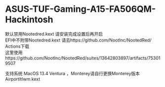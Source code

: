 # ASUS-TUF-Gaming-A15-FA506QM-Hackintosh

默认禁用Nootedred.kext 请安装完成设置后再开启    
EFI中不附带Nootedred.kext 请去https://github.com/NootInc/NootedRed/ Actions下载    
这里使用https://github.com/NootInc/NootedRed/suites/13642803897/artifacts/753019507

支持系统 MacOS 13.4 Ventura ，Monterey请自行更换Monterey版本 AirportItlwm.kext
